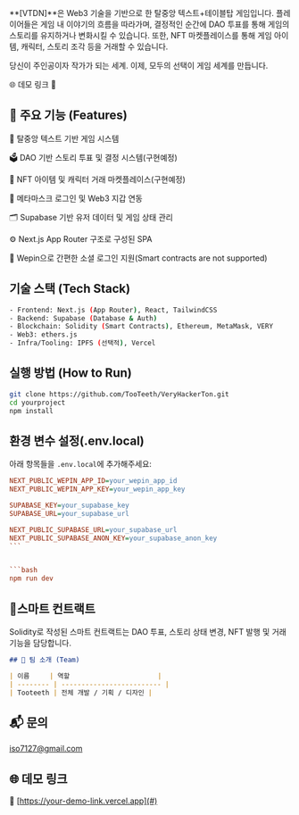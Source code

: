 **[VTDN]**은 Web3 기술을 기반으로 한 탈중앙 텍스트+테이블탑 게임입니다.
플레이어들은 게임 내 이야기의 흐름을 따라가며, 결정적인 순간에 DAO 투표를 통해 게임의 스토리를 유지하거나 변화시킬 수 있습니다.
또한, NFT 마켓플레이스를 통해 게임 아이템, 캐릭터, 스토리 조각 등을 거래할 수 있습니다.

당신이 주인공이자 작가가 되는 세계.
이제, 모두의 선택이 게임 세계를 만듭니다.

🌐 데모 링크
🔗

## 🧩 주요 기능 (Features)

🎲 탈중앙 텍스트 기반 게임 시스템

🗳️ DAO 기반 스토리 투표 및 결정 시스템(구현예정)

🛒 NFT 아이템 및 캐릭터 거래 마켓플레이스(구현예정)

🦊 메타마스크 로그인 및 Web3 지갑 연동

🗂️ Supabase 기반 유저 데이터 및 게임 상태 관리

⚙️ Next.js App Router 구조로 구성된 SPA

📱 Wepin으로 간편한 소셜 로그인 지원(Smart contracts are not supported)

## 기술 스택 (Tech Stack)

```bash
- Frontend: Next.js (App Router), React, TailwindCSS
- Backend: Supabase (Database & Auth)
- Blockchain: Solidity (Smart Contracts), Ethereum, MetaMask, VERY
- Web3: ethers.js
- Infra/Tooling: IPFS (선택적), Vercel
```

## 실행 방법 (How to Run)

```bash
git clone https://github.com/TooTeeth/VeryHackerTon.git
cd yourproject
npm install
```

## 환경 변수 설정(.env.local)

아래 항목들을 `.env.local`에 추가해주세요:

````ini
NEXT_PUBLIC_WEPIN_APP_ID=your_wepin_app_id
NEXT_PUBLIC_WEPIN_APP_KEY=your_wepin_app_key

SUPABASE_KEY=your_supabase_key
SUPABASE_URL=your_supabase_url

NEXT_PUBLIC_SUPABASE_URL=your_supabase_url
NEXT_PUBLIC_SUPABASE_ANON_KEY=your_supabase_anon_key
```


```bash
npm run dev
````

## 🧠스마트 컨트랙트

Solidity로 작성된 스마트 컨트랙트는 DAO 투표, 스토리 상태 변경, NFT 발행 및 거래 기능을 담당합니다.

```markdown
## 🧙 팀 소개 (Team)

| 이름     | 역할                      |
| -------- | ------------------------- |
| Tooteeth | 전체 개발 / 기획 / 디자인 |
```

## 📬 문의

iso7127@gmail.com

## 🌐 데모 링크

🔗 [https://your-demo-link.vercel.app](#)
